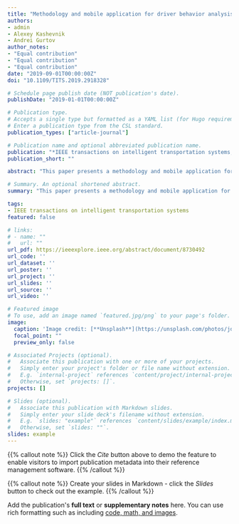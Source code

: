 ```yaml
---
title: "Methodology and mobile application for driver behavior analysis and accident prevention"
authors:
- admin
- Alexey Kashevnik
- Andrei Gurtov
author_notes:
- "Equal contribution"
- "Equal contribution"
- "Equal contribution"
date: "2019-09-01T00:00:00Z"
doi: "10.1109/TITS.2019.2918328"

# Schedule page publish date (NOT publication's date).
publishDate: "2019-01-01T00:00:00Z"

# Publication type.
# Accepts a single type but formatted as a YAML list (for Hugo requirements).
# Enter a publication type from the CSL standard.
publication_types: ["article-journal"]

# Publication name and optional abbreviated publication name.
publication: "*IEEE transactions on intelligent transportation systems, 21*(6)"
publication_short: ""

abstract: "This paper presents a methodology and mobile application for driver monitoring, analysis, and recommendations based on detected unsafe driving behavior for accident prevention using a personal smartphone. For the driver behavior monitoring, the smartphone's cameras and built-in sensors (accelerometer, gyroscope, GPS, and microphone) are used. A developed methodology includes dangerous state classification, dangerous state detection, and a reference model. The methodology supports the following driver's online dangerous states: distraction and drowsiness as well as an offline dangerous state related to a high pulse rate. We implemented the system for Android smartphones and evaluated it with ten volunteers."

# Summary. An optional shortened abstract.
summary: "This paper presents a methodology and mobile application for driver monitoring, analysis, and recommendations based on detected unsafe driving behavior for accident prevention using a personal smartphone."

tags:
- IEEE transactions on intelligent transportation systems
featured: false

# links:
# - name: ""
#   url: ""
url_pdf: https://ieeexplore.ieee.org/abstract/document/8730492
url_code: ''
url_dataset: ''
url_poster: ''
url_project: ''
url_slides: ''
url_source: ''
url_video: ''

# Featured image
# To use, add an image named `featured.jpg/png` to your page's folder. 
image:
  caption: 'Image credit: [**Unsplash**](https://unsplash.com/photos/jdD8gXaTZsc)'
  focal_point: ""
  preview_only: false

# Associated Projects (optional).
#   Associate this publication with one or more of your projects.
#   Simply enter your project's folder or file name without extension.
#   E.g. `internal-project` references `content/project/internal-project/index.md`.
#   Otherwise, set `projects: []`.
projects: []

# Slides (optional).
#   Associate this publication with Markdown slides.
#   Simply enter your slide deck's filename without extension.
#   E.g. `slides: "example"` references `content/slides/example/index.md`.
#   Otherwise, set `slides: ""`.
slides: example
---
```


{{% callout note %}}
Click the *Cite* button above to demo the feature to enable visitors to import publication metadata into their reference management software.
{{% /callout %}}

{{% callout note %}}
Create your slides in Markdown - click the *Slides* button to check out the example.
{{% /callout %}}

Add the publication's **full text** or **supplementary notes** here. You can use rich formatting such as including [code, math, and images](https://docs.hugoblox.com/content/writing-markdown-latex/).
